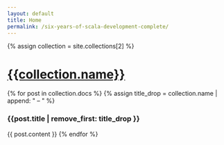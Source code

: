 ```yaml
---
layout: default
title: Home
permalink: /six-years-of-scala-development-complete/
---
```


<div class="wrapper">
{% assign collection = site.collections[2] %}
<h1><a href="{{page.url | remove_first: "-complete" }}/..">{{collection.name}}</a></h1>
{% for post in collection.docs %}
  {% assign title_drop = collection.name | append: " – " %}
  <h3>{{post.title | remove_first: title_drop }}</h3>
  {{ post.content }}
{% endfor %}
</div>
